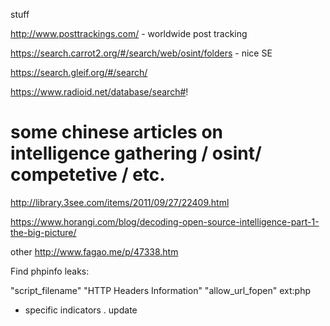 stuff 

http://www.posttrackings.com/ - worldwide post tracking 

https://search.carrot2.org/#/search/web/osint/folders  - nice SE

https://search.gleif.org/#/search/

https://www.radioid.net/database/search#! 



# some chinese articles on intelligence gathering / osint/ competetive / etc. 

http://library.3see.com/items/2011/09/27/22409.html 

https://www.horangi.com/blog/decoding-open-source-intelligence-part-1-the-big-picture/ 


other 
http://www.fagao.me/p/47338.htm 


Find phpinfo leaks:

 "script_filename" "HTTP Headers Information" "allow_url_fopen" ext:php  
 - specific indicators . update 
 
